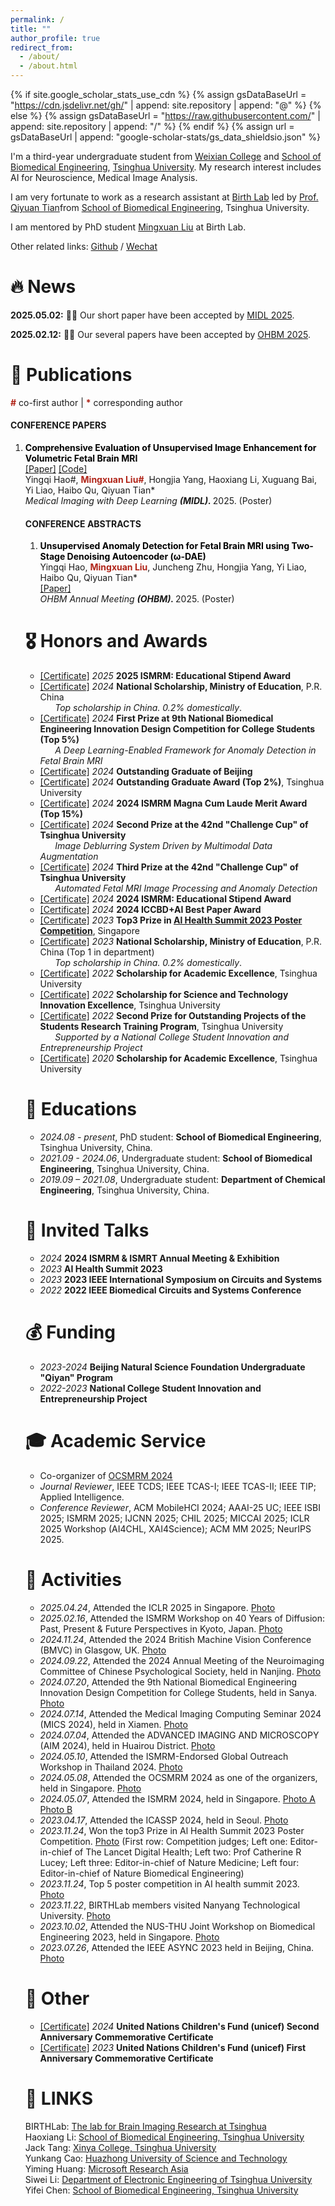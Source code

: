 ```yaml
---
permalink: /
title: ""
author_profile: true
redirect_from: 
  - /about/
  - /about.html
---
```


{% if site.google_scholar_stats_use_cdn %}
{% assign gsDataBaseUrl = "https://cdn.jsdelivr.net/gh/" | append: site.repository | append: "@" %}
{% else %}
{% assign gsDataBaseUrl = "https://raw.githubusercontent.com/" | append: site.repository | append: "/" %}
{% endif %}
{% assign url = gsDataBaseUrl | append: "google-scholar-stats/gs_data_shieldsio.json" %}

<span class='anchor' id='about-me'></span>

I'm a third-year undergraduate student from [Weixian College](https://www.wxc.tsinghua.edu.cn) and [School of Biomedical Engineering](https://www.med.tsinghua.edu.cn/en/), [Tsinghua University](https://www.tsinghua.edu.cn/). My research interest includes AI for Neuroscience, Medical Image Analysis.

I am very fortunate to work as a research assistant at [Birth Lab](https://birthlab.github.io/) led by [Prof. Qiyuan Tian](https://www.med.tsinghua.edu.cn/info/1143/2126.htm)from [School of Biomedical Engineering](https://bme.tsinghua.edu.cn/index.htm), Tsinghua University. 

I am mentored by PhD student [Mingxuan Liu](http://arktis2022.github.io) at Birth Lab.


Other related links: [Github](https://github.com/yingqihao2022) / [Wechat](../images/wechat.jpg) 

# 🔥 News
**2025.05.02:** 🎉🎉 Our short paper have been accepted by [MIDL 2025](https://2025.midl.io/).

**2025.02.12:** 🎉🎉 Our several papers have been accepted by [OHBM 2025](https://www.humanbrainmapping.org/i4a/pages/index.cfm?pageid=4229).


# 📝 Publications 
<span style="color:#b02418; font-weight:bold;">#</span> co-first author | <span style="color:#b02418; font-weight:bold;">*</span> corresponding author <br> 

#### CONFERENCE PAPERS
<ol reversed>
  <li id="CA-Pub0"> 
    <span style="color:#000000; font-weight:bold;">Comprehensive Evaluation of Unsupervised Image Enhancement for Volumetric Fetal Brain MRI</span> <br>
    <a href="https://openreview.net/forum?id=RY54DHewSk">[Paper]</a> <a href="https://github.com/yingqihao2022/FetalBrainEnhancement">[Code]</a> <br> 
    Yingqi Hao#, <span style="color:#b02418; font-weight:bold;">Mingxuan Liu#</span>, Hongjia Yang, Haoxiang Li, Xuguang Bai, Yi Liao, Haibo Qu, Qiyuan Tian* <br>
    <i>Medical Imaging with Deep Learning <strong>(MIDL). </strong></i> 2025. (Poster)
  </li>


#### CONFERENCE ABSTRACTS
<ol reversed>
  <li id="CA-Pub0"> 
    <span style="color:#000000; font-weight:bold;">Unsupervised Anomaly Detection for Fetal Brain MRI using Two-Stage Denoising Autoencoder (&#x3C9;-DAE)</span> <br>
    Yingqi Hao, <span style="color:#b02418; font-weight:bold;">Mingxuan Liu</span>, Juncheng Zhu, Hongjia Yang, Yi Liao, Haibo Qu, Qiyuan Tian*<br>
    <a href="https://hal.science/hal-04974207">[Paper]</a> <br> 
    <i> OHBM Annual Meeting <strong>(OHBM). </strong></i> 2025. (Poster)
  </li>

</ol>


# 🎖 Honors and Awards
- [[Certificate]](https://arktis2022.github.io/) *2025* **2025 ISMRM: Educational Stipend Award**
- [[Certificate]](https://img.erpweb.eu.org/imgs/2025/03/735b20353752c284.jpg) *2024* **National Scholarship, Ministry of Education**, P.R. China <br /> &nbsp; &nbsp; &nbsp; *Top scholarship in China. 0.2% domestically*.
- [[Certificate]](https://drive.google.com/file/d/1VYlwtxd4h-leijUuAW2cbnBj9PjgIWrQ/view?usp=sharing) *2024* **First Prize at 9th National Biomedical Engineering Innovation Design Competition for College Students (Top 5%)** <br /> &nbsp; &nbsp; &nbsp; *A Deep Learning-Enabled Framework for Anomaly Detection in Fetal Brain MRI*
- [[Certificate]](https://img.erpweb.eu.org/imgs/2024/07/6cac5893381c31d0.jpg) *2024* **Outstanding Graduate of Beijing**
- [[Certificate]](https://img.erpweb.eu.org/imgs/2024/07/b8f175077893bf72.jpg) *2024* **Outstanding Graduate Award (Top 2%)**, Tsinghua University
- [[Certificate]](https://img.erpweb.eu.org/imgs/2024/06/f5785a7f202d1499.jpg) *2024* **2024 ISMRM Magna Cum Laude Merit Award (Top 15%)**
- [[Certificate]](https://mp.weixin.qq.com/s/Oy85Q203XVaCIvwvRs9wfA) *2024* **Second Prize at the 42nd "Challenge Cup" of Tsinghua University** <br /> &nbsp; &nbsp; &nbsp; *Image Deblurring System Driven by Multimodal Data Augmentation*
- [[Certificate]](https://mp.weixin.qq.com/s/Oy85Q203XVaCIvwvRs9wfA) *2024* **Third Prize at the 42nd "Challenge Cup" of Tsinghua University** <br /> &nbsp; &nbsp; &nbsp; *Automated Fetal MRI Image Processing and Anomaly Detection*
- [[Certificate]](https://arktis2022.github.io/) *2024* **2024 ISMRM: Educational Stipend Award**
- [[Certificate]](https://img.erpweb.eu.org/imgs/2024/12/0b64f5dd23685207.jpg) *2024* **2024 ICCBD+AI Best Paper Award**
- [[Certificate]](https://img.erpweb.eu.org/imgs/2024/02/207b20e0e675d4fa.jpg) *2023* **Top3 Prize in [Al Health Summit 2023 Poster Competition](https://healthsummit.ai/main/abstracts/)**, Singapore
- [[Certificate]](https://img.erpweb.eu.org/imgs/2025/03/1646fe4986f106aa.jpg) *2023* **National Scholarship, Ministry of Education**, P.R. China (Top 1 in department) <br /> &nbsp; &nbsp; &nbsp; *Top scholarship in China. 0.2% domestically*.
- [[Certificate]](https://img.erpweb.eu.org/imgs/2024/06/3725764c812767de.jpg) *2022* **Scholarship for Academic Excellence**, Tsinghua University 
- [[Certificate]](https://img.erpweb.eu.org/imgs/2024/06/fa3e12191add4d53.jpg) *2022* **Scholarship for Science and Technology Innovation Excellence**, Tsinghua University 
- [[Certificate]](https://img.erpweb.eu.org/imgs/2024/06/de4438e28228284b.jpg) *2022* **Second Prize for Outstanding Projects of the Students Research Training Program**, Tsinghua University <br /> &nbsp; &nbsp; &nbsp; *Supported by a National College Student Innovation and Entrepreneurship Project*
- [[Certificate]](https://img.erpweb.eu.org/imgs/2024/06/8593b53040f7c593.jpg) *2020* **Scholarship for Academic Excellence**, Tsinghua University 

# 📖 Educations
- *2024.08 - present*, PhD student: **School of Biomedical Engineering**, Tsinghua University, China.
- *2021.09 - 2024.06*, Undergraduate student: **School of Biomedical Engineering**, Tsinghua University, China. 
- *2019.09 – 2021.08*, Undergraduate student: **Department of Chemical Engineering**, Tsinghua University, China.

# 🦜 Invited Talks
- *2024* **2024 ISMRM & ISMRT Annual Meeting & Exhibition**
- *2023* **AI Health Summit 2023**
- *2023* **2023 IEEE International Symposium on Circuits and Systems**
- *2022* **2022 IEEE Biomedical Circuits and Systems Conference**

# 💰 Funding
- *2023-2024* **Beijing Natural Science Foundation Undergraduate "Qiyan" Program**
- *2022-2023* **National College Student Innovation and Entrepreneurship Project**

# 🎓 Academic Service
+ Co-organizer of [OCSMRM 2024](http://www.ocsmrm.org/)
+ *Journal Reviewer*, IEEE TCDS; IEEE TCAS-I; IEEE TCAS-II; IEEE TIP; Applied Intelligence.
+ *Conference Reviewer*, ACM MobileHCI 2024; AAAI-25 UC; IEEE ISBI 2025; ISMRM 2025; IJCNN 2025; CHIL 2025; MICCAI 2025; ICLR 2025 Workshop (AI4CHL, XAI4Science); ACM MM 2025; NeurIPS 2025.
  
# 🎣 Activities
- *2025.04.24*, Attended the ICLR 2025 in Singapore. [Photo](https://img.erpweb.eu.org/imgs/2025/04/a419bf12012c5321.jpg)
- *2025.02.16*, Attended the ISMRM Workshop on 40 Years of Diffusion: Past, Present & Future Perspectives in Kyoto, Japan. [Photo](https://drive.google.com/file/d/1PB_3NYgY80Eziv8DedZvkEdgrSYU49aY/view?usp=sharing)
- *2024.11.24*, Attended the 2024 British Machine Vision Conference (BMVC) in Glasgow, UK. [Photo](https://img.erpweb.eu.org/imgs/2024/11/cb1c15b029cec4e7.jpg)
- *2024.09.22*, Attended the 2024 Annual Meeting of the Neuroimaging Committee of Chinese Psychological Society, held in Nanjing. [Photo](https://img.erpweb.eu.org/imgs/2024/09/67e9ff106746c091.jpg)
- *2024.07.20*, Attended the 9th National Biomedical Engineering Innovation Design Competition for College Students, held in Sanya. [Photo](https://img.erpweb.eu.org/imgs/2024/07/aed77c3330a9ef9c.jpg)
- *2024.07.14*, Attended the Medical Imaging Computing Seminar 2024 (MICS 2024), held in Xiamen. [Photo](https://img.erpweb.eu.org/imgs/2024/07/a4d7a1923b39dfa2.jpg)
- *2024.07.04*, Attended the ADVANCED IMAGING AND MICROSCOPY (AIM 2024), held in Huairou District. [Photo](https://img.erpweb.eu.org/imgs/2024/07/05c57542c5d7591a.jpg)
- *2024.05.10*, Attended the ISMRM-Endorsed Global Outreach Workshop in Thailand 2024. [Photo](https://img.erpweb.eu.org/imgs/2024/05/20292d7def1ae7b0.jpg)
- *2024.05.08*, Attended the OCSMRM 2024 as one of the organizers, held in Singapore. [Photo](https://img.erpweb.eu.org/imgs/2024/05/0bb68e1150ae04be.png)
- *2024.05.07*, Attended the ISMRM 2024, held in Singapore. [Photo A](https://img.erpweb.eu.org/imgs/2024/05/0bf1c7f9ac829f10.jpg) [Photo B](https://img.erpweb.eu.org/imgs/2024/05/a2646308883e4385.jpg)
- *2023.04.17*, Attended the ICASSP 2024, held in Seoul. [Photo](https://img.erpweb.eu.org/imgs/2024/04/0a91be3331527e5d.jpg)
- *2023.11.24*, Won the top3 Prize in Al Health Summit 2023 Poster Competition. [Photo](https://img.erpweb.eu.org/imgs/2024/02/207b20e0e675d4fa.jpg) (First row: Competition judges; Left one: Editor-in-chief of The Lancet Digital Health; Left two: Prof Catherine R Lucey; Left three: Editor-in-chief of Nature Medicine; Left four: Editor-in-chief of Nature Biomedical Engineering)
- *2023.11.24*, Top 5 poster competition in AI health summit 2023. [Photo](https://img.erpweb.eu.org/imgs/2024/02/2547ed7aa1423a38.jpg)
- *2023.11.22*, BIRTHLab members visited Nanyang Technological University. [Photo](https://img.erpweb.eu.org/imgs/2024/02/0cb68379b33a36d5.png)
- *2023.10.02*, Attended the NUS-THU Joint Workshop on Biomedical Engineering 2023, held in Singapore. [Photo](https://img.erpweb.eu.org/imgs/2024/02/5514cfe5a7abca58.png)
- *2023.07.26*, Attended the IEEE ASYNC 2023 held in Beijing, China. [Photo](https://img.erpweb.eu.org/imgs/2024/02/28f5198102433c57.png)
  
# 🫶 Other
- [[Certificate]](https://img.erpweb.eu.org/imgs/2024/06/379f54cbbf11e115.jpg) *2024* **United Nations Children's Fund (unicef) Second Anniversary Commemorative Certificate**
- [[Certificate]](https://img.erpweb.eu.org/imgs/2024/06/577a0ba3ae662a03.jpg) *2023* **United Nations Children's Fund (unicef) First Anniversary Commemorative Certificate**

# 🔗 LINKS
BIRTHLab: [The lab for Brain Imaging Research at Tsinghua](https://birthlab.github.io/)<br>Haoxiang Li: [School of Biomedical Engineering, Tsinghua University](https://lihaoxiang-20.github.io/)<br>Jack Tang: [Xinya College, Tsinghua University](https://mcjacktang.github.io/)<br>Yunkang Cao: [Huazhong University of Science and Technology](https://caoyunkang.github.io/)<br>Yiming Huang: [Microsoft Research Asia](https://yiyihum.github.io/)<br>Siwei Li: [Department of Electronic Engineering of Tsinghua University](https://hplqaq.github.io/)<br>Yifei Chen: [School of Biomedical Engineering, Tsinghua University](https://justlfc03.github.io/)

